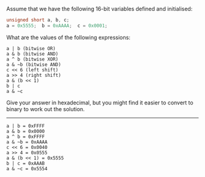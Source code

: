  Assume that we have the following 16-bit variables defined and initialised:

```c
unsigned short a, b, c;
a = 0x5555;  b = 0xAAAA;  c = 0x0001;
```

What are the values of the following expressions:

    a | b (bitwise OR)      
    a & b (bitwise AND)
    a ^ b (bitwise XOR)
    a & ~b (bitwise AND)
    c << 6 (left shift)
    a >> 4 (right shift)
    a & (b << 1)
    b | c
    a & ~c

 Give your answer in hexadecimal, but you might find it easier to convert to binary to work out the solution. 
 
 ---
    a | b = 0xFFFF
    a & b = 0x0000
    a ^ b = 0xFFFF
    a & ~b = 0xAAAA
    c << 6 = 0x0040
    a >> 4 = 0x0555
    a & (b << 1) = 0x5555
    b | c = 0xAAAB
    a & ~c = 0x5554
